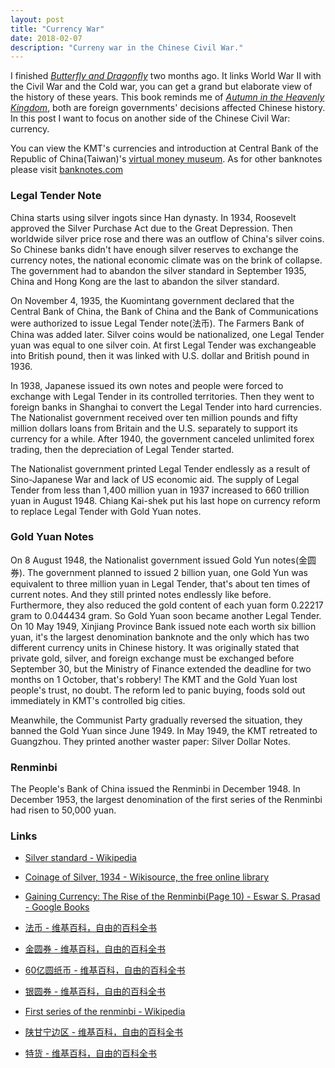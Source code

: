 ```yaml
---
layout: post
title: "Currency War"
date: 2018-02-07
description: "Curreny war in the Chinese Civil War."
---
```


I finished [*Butterfly and Dragonfly*](https://www.amazon.com/Butterfly-Dragonfly-Civil-1944-1950-Chinese/dp/7509772346) two months ago. It links World War II with the Civil War and the Cold war, you can get a grand but elaborate view of the history of these years. This book reminds me of [*Autumn in the Heavenly Kingdom*](https://www.amazon.com/Autumn-Heavenly-Kingdom-China-Taiping-ebook/dp/B0050DIX42), both are foreign governments' decisions affected Chinese history. In this post I want to focus on another side of the Chinese Civil War: currency.

You can view the KMT's currencies and introduction at Central Bank of the Republic of China(Taiwan)'s [virtual money museum](https://museum.cbc.gov.tw/en/p6_1.aspx?menu=3&id=6). As for other banknotes please visit [banknotes.com](https://www.banknotes.com/cn.htm)

### Legal Tender Note

China starts using silver ingots since Han dynasty. In 1934, Roosevelt approved the Silver Purchase Act due to the Great Depression. Then worldwide silver price rose and there was an outflow of China's silver coins. So Chinese banks didn't have enough silver reserves to exchange the currency notes, the national economic climate was on the brink of collapse. The government had to abandon the silver standard in September 1935, China and Hong Kong are the last to abandon the silver standard.

On November 4, 1935, the Kuomintang government declared that the Central Bank of China, the Bank of China and the Bank of Communications were authorized to issue Legal Tender note(法币). The Farmers Bank of China was added later. Silver coins would be nationalized, one Legal Tender yuan was equal to one silver coin. At first Legal Tender was exchangeable into British pound, then it was linked with U.S. dollar and British pound in 1936.

In 1938, Japanese issued its own notes and people were forced to exchange with Legal Tender in its controlled territories. Then they went to foreign banks in Shanghai to convert the Legal Tender into hard currencies. The Nationalist government received over ten million pounds and fifty million dollars loans from Britain and the U.S. separately to support its currency for a while. After 1940, the government canceled unlimited forex trading, then the depreciation of Legal Tender started.

The Nationalist government printed Legal Tender endlessly as a result of Sino-Japanese War and lack of US economic aid. The supply of Legal Tender from less than 1,400 million yuan in 1937 increased to 660 trillion yuan in August 1948. Chiang Kai-shek put his last hope on currency reform to replace Legal Tender with Gold Yuan notes.

### Gold Yuan Notes

On 8 August 1948, the Nationalist government issued Gold Yun notes(金圆券). The government planned to issued 2 billion yuan, one Gold Yun was equivalent to three million yuan in Legal Tender, that's about ten times of current notes. And they still printed notes endlessly like before. Furthermore, they also reduced the gold content of each yuan form 0.22217 gram to 0.044434 gram. So Gold Yuan soon became another Legal Tender. On 10 May 1949, Xinjiang Province Bank issued note each worth six billion yuan, it's the largest denomination banknote and the only which has two different currency units in Chinese history. It was originally stated that private gold, silver, and foreign exchange must be exchanged before September 30, but the Ministry of Finance extended the deadline for two months on 1 October, that's robbery! The KMT and the Gold Yuan lost people's trust, no doubt. The reform led to panic buying, foods sold out immediately in KMT's controlled big cities.

Meanwhile, the Communist Party gradually reversed the situation, they banned the Gold Yuan since June 1949. In May 1949, the KMT retreated to Guangzhou. They printed another waster paper: Silver Dollar Notes.

### Renminbi

The People's Bank of China issued the Renminbi in December 1948. In December 1953, the largest denomination of the first series of the Renminbi had risen to 50,000 yuan.

### Links

- [Silver standard - Wikipedia](https://en.wikipedia.org/wiki/Silver_standard)

- [Coinage of Silver, 1934 - Wikisource, the free online library](https://en.wikisource.org/wiki/Coinage_of_Silver,_1934)

- [Gaining Currency: The Rise of the Renminbi(Page 10) - Eswar S. Prasad - Google Books](https://books.google.com/books?id=CQwBDQAAQBAJ&printsec=frontcover#v=onepage&q&f=false)

- [法币 - 维基百科，自由的百科全书](https://zh.wikipedia.org/zh-cn/%E6%B3%95%E5%B9%A3)

- [金圆券 - 维基百科，自由的百科全书](https://zh.wikipedia.org/zh-cn/%E9%87%91%E5%9C%93%E5%88%B8)

- [60亿圆纸币 - 维基百科，自由的百科全书](https://zh.wikipedia.org/zh-cn/60%E5%84%84%E5%9C%93%E7%B4%99%E5%B9%A3)

- [银圆券 - 维基百科，自由的百科全书](https://zh.wikipedia.org/zh-cn/%E9%8A%80%E5%9C%93%E5%88%B8)

- [First series of the renminbi - Wikipedia](https://en.wikipedia.org/wiki/First_series_of_the_renminbi)

- [陕甘宁边区 - 维基百科，自由的百科全书](https://zh.wikipedia.org/zh-cn/%E9%99%95%E7%94%98%E5%AE%81%E8%BE%B9%E5%8C%BA#%E6%94%BF%E5%BA%9C%E6%8E%A7%E5%88%B6%E7%9A%84%E9%93%B6%E8%A1%8C%E4%B8%8E%E8%B4%A7%E5%B8%81)

- [特货 - 维基百科，自由的百科全书](https://zh.wikipedia.org/zh-cn/%E7%89%B9%E8%B4%A7)
